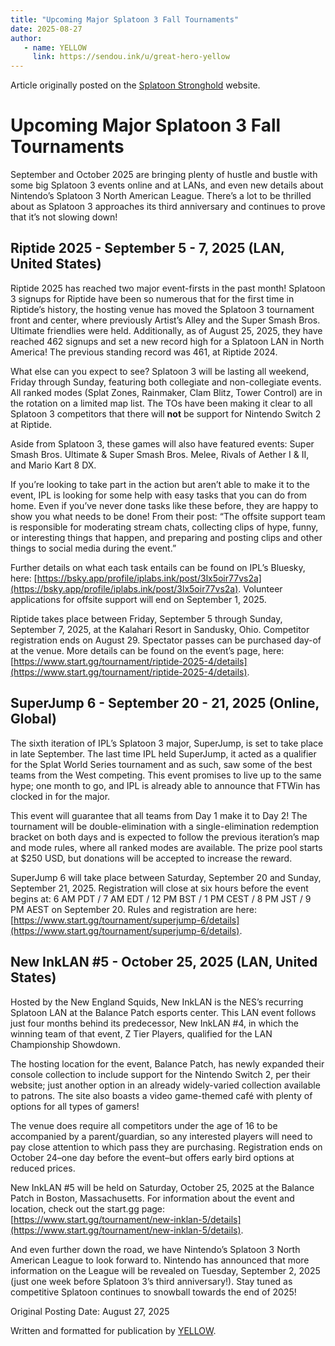 ```yaml
---
title: "Upcoming Major Splatoon 3 Fall Tournaments"
date: 2025-08-27
author:
   - name: YELLOW
     link: https://sendou.ink/u/great-hero-yellow
---
```


Article originally posted on the [Splatoon Stronghold](https://www.splatoonstronghold.com/news/upcoming-major-splatoon-3-fall-tournaments) website. 

# **Upcoming Major Splatoon 3 Fall Tournaments**

September and October 2025 are bringing plenty of hustle and bustle with some big Splatoon 3 events online and at LANs, and even new details about Nintendo’s Splatoon 3 North American League. There’s a lot to be thrilled about as Splatoon 3 approaches its third anniversary and continues to prove that it’s not slowing down\! 

## **Riptide 2025 \- September 5 \- 7, 2025 (LAN, United States)**

Riptide 2025 has reached two major event-firsts in the past month\! Splatoon 3 signups for Riptide have been so numerous that for the first time in Riptide’s history, the hosting venue has moved the Splatoon 3 tournament front and center, where previously Artist’s Alley and the Super Smash Bros. Ultimate friendlies were held. Additionally, as of August 25, 2025, they have reached 462 signups and set a new record high for a Splatoon LAN in North America\! The previous standing record was 461, at Riptide 2024\. 

What else can you expect to see? Splatoon 3 will be lasting all weekend, Friday through Sunday, featuring both collegiate and non-collegiate events. All ranked modes (Splat Zones, Rainmaker, Clam Blitz, Tower Control) are in the rotation on a limited map list. The TOs have been making it clear to all Splatoon 3 competitors that there will **not** be support for Nintendo Switch 2 at Riptide. 

Aside from Splatoon 3, these games will also have featured events: Super Smash Bros. Ultimate & Super Smash Bros. Melee, Rivals of Aether I & II, and Mario Kart 8 DX. 

If you’re looking to take part in the action but aren’t able to make it to the event, IPL is looking for some help with easy tasks that you can do from home. Even if you’ve never done tasks like these before, they are happy to show you what needs to be done\! From their post: “The offsite support team is responsible for moderating stream chats, collecting clips of hype, funny, or interesting things that happen, and preparing and posting clips and other things to social media during the event.” 

Further details on what each task entails can be found on IPL’s Bluesky, here: [https://bsky.app/profile/iplabs.ink/post/3lx5oir77vs2a](https://bsky.app/profile/iplabs.ink/post/3lx5oir77vs2a). Volunteer applications for offsite support will end on September 1, 2025\. 

Riptide takes place between Friday, September 5 through Sunday, September 7, 2025, at the Kalahari Resort in Sandusky, Ohio. Competitor registration ends on August 29\. Spectator passes can be purchased day-of at the venue. More details can be found on the event’s page, here: [https://www.start.gg/tournament/riptide-2025-4/details](https://www.start.gg/tournament/riptide-2025-4/details). 

## **SuperJump 6 \- September 20 \- 21, 2025 (Online, Global)**

The sixth iteration of IPL’s Splatoon 3 major, SuperJump, is set to take place in late September. The last time IPL held SuperJump, it acted as a qualifier for the Splat World Series tournament and as such, saw some of the best teams from the West competing. This event promises to live up to the same hype; one month to go, and IPL is already able to announce that FTWin has clocked in for the major. 

This event will guarantee that all teams from Day 1 make it to Day 2\! The tournament will be double-elimination with a single-elimination redemption bracket on both days and is expected to follow the previous iteration’s map and mode rules, where all ranked modes are available. The prize pool starts at $250 USD, but donations will be accepted to increase the reward. 

SuperJump 6 will take place between Saturday, September 20 and Sunday, September 21, 2025\. Registration will close at six hours before the event begins at: 6 AM PDT / 7 AM EDT / 12 PM BST / 1 PM CEST / 8 PM JST / 9 PM AEST on September 20\. Rules and registration are here: [https://www.start.gg/tournament/superjump-6/details](https://www.start.gg/tournament/superjump-6/details). 

## **New InkLAN \#5 \- October 25, 2025 (LAN, United States)**

Hosted by the New England Squids, New InkLAN is the NES’s recurring Splatoon LAN at the Balance Patch esports center. This LAN event follows just four months behind its predecessor, New InkLAN \#4, in which the winning team of that event, Z Tier Players, qualified for the LAN Championship Showdown. 

The hosting location for the event, Balance Patch, has newly expanded their console collection to include support for the Nintendo Switch 2, per their website; just another option in an already widely-varied collection available to patrons. The site also boasts a video game-themed café with plenty of options for all types of gamers\! 

The venue does require all competitors under the age of 16 to be accompanied by a parent/guardian, so any interested players will need to pay close attention to which pass they are purchasing. Registration ends on October 24–one day before the event–but offers early bird options at reduced prices. 

New InkLAN \#5 will be held on Saturday, October 25, 2025 at the Balance Patch in Boston, Massachusetts. For information about the event and location, check out the start.gg page: [https://www.start.gg/tournament/new-inklan-5/details](https://www.start.gg/tournament/new-inklan-5/details). 

And even further down the road, we have Nintendo’s Splatoon 3 North American League to look forward to. Nintendo has announced that more information on the League will be revealed on Tuesday, September 2, 2025 (just one week before Splatoon 3’s third anniversary\!). Stay tuned as competitive Splatoon continues to snowball towards the end of 2025\!

Original Posting Date: August 27, 2025 

Written and formatted for publication by [YELLOW](https://bsky.app/profile/great-hero-yellow.bsky.social).

